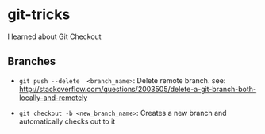 # git-tricks
I learned about Git Checkout

## Branches
- `git push --delete  <branch_name>`: Delete remote branch.  see: http://stackoverflow.com/questions/2003505/delete-a-git-branch-both-locally-and-remotely

- `git checkout -b <new_branch_name>`: Creates a new branch and automatically checks out to it


